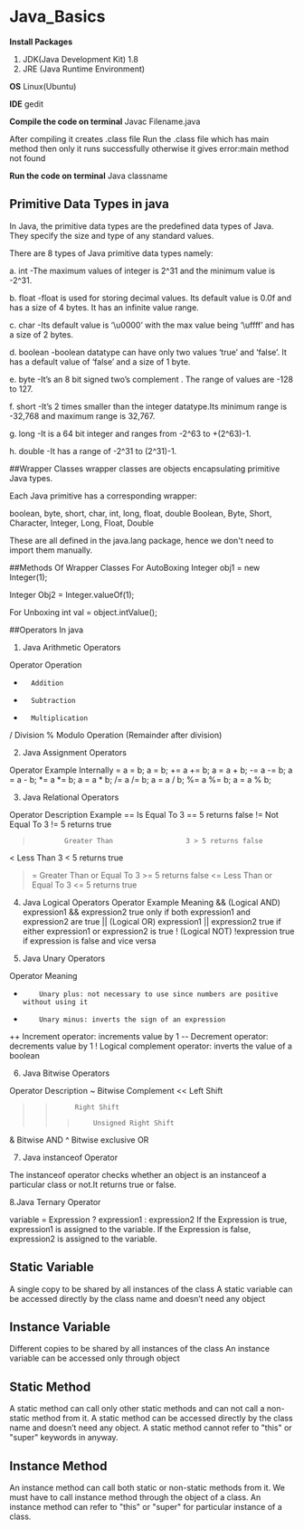 # Java_Basics
**Install Packages**
1. JDK(Java Development Kit) 1.8
2. JRE (Java Runtime Environment)

**OS**
Linux(Ubuntu)

**IDE**
gedit 

**Compile the code on terminal**
Javac Filename.java

After compiling it creates .class file 
Run the .class file which has main method then only it runs successfully otherwise it gives error:main method not found

**Run the code on terminal**
Java classname

## Primitive Data Types in java
In Java, the primitive data types are the predefined data types of Java. They specify the size and type of any standard values.

There are 8 types of Java primitive data types namely:

a. int   -The maximum values of integer is 2^31 and the minimum value is -2^31.

b. float -float is used for storing decimal values. Its default value is 0.0f and has a size of 4 bytes. It has an infinite value range.

c. char  -Its default value is ‘\u0000’ with the max value being ‘\uffff’ and has a size of 2 bytes.

d. boolean  -boolean datatype can have only two values ‘true’ and ‘false’. It has a default value of ‘false’ and a size of 1 byte. 

e. byte	 -It’s an 8 bit signed two’s complement . The range of values are -128 to 127.

f. short -It’s 2 times smaller than the integer datatype.Its minimum range is -32,768 and maximum range is 32,767.

g. long  -It is a 64 bit integer and ranges from -2^63 to +(2^63)-1.

h. double -It has a range of -2^31 to (2^31)-1.

##Wrapper Classes
wrapper classes are objects encapsulating primitive Java types.

Each Java primitive has a corresponding wrapper:

boolean, byte, short, char, int, long, float, double 
Boolean, Byte, Short, Character, Integer, Long, Float, Double

These are all defined in the java.lang package, hence we don't need to import them manually.

##Methods Of Wrapper Classes
For AutoBoxing
Integer obj1 = new Integer(1);

Integer Obj2 = Integer.valueOf(1);

For Unboxing
int val = object.intValue();

##Operators In java
1. Java Arithmetic Operators

Operator	Operation
+		Addition
-		Subtraction
*		Multiplication
/		Division
%		Modulo Operation (Remainder after division)

2. Java Assignment Operators

Operator	Example		Internally
=		      a = b;		a = b;
+=		    a += b;		a = a + b;
-=		    a -= b;		a = a - b;
*=		    a *= b;		a = a * b;
/=		    a /= b;		a = a / b;
%=		    a %= b;		a = a % b;

3. Java Relational Operators

Operator	Description			          Example
==		    Is Equal To			          3 == 5 returns false
!=		    Not Equal To			        3 != 5 returns true
>		      Greater Than			        3 > 5 returns false
<		      Less Than			            3 < 5 returns true
>=		    Greater Than or Equal To	3 >= 5 returns false
<=		    Less Than or Equal To		  3 <= 5 returns true

4. Java Logical Operators
Operator		        Example				                Meaning
&& (Logical AND)	  expression1 && expression2	  true only if both expression1 and expression2 are true
|| (Logical OR)		  expression1 || expression2	  true if either expression1 or expression2 is true
! (Logical NOT)		  !expression			              true if expression is false and vice versa

5. Java Unary Operators

Operator	Meaning
+		  Unary plus: not necessary to use since numbers are positive without using it
-		  Unary minus: inverts the sign of an expression
++		Increment operator: increments value by 1
--		Decrement operator: decrements value by 1
!		  Logical complement operator: inverts the value of a boolean

6. Java Bitwise Operators

Operator	Description
~		      Bitwise Complement
<<		    Left Shift
>>		    Right Shift
>>>		    Unsigned Right Shift
&		      Bitwise AND
^		      Bitwise exclusive OR

7. Java instanceof Operator

The instanceof operator checks whether an object is an instanceof a particular class or not.It returns true or false.

8.Java Ternary Operator

variable = Expression ? expression1 : expression2
If the Expression is true, expression1 is assigned to the variable.
If the Expression is false, expression2 is assigned to the variable.

## Static Variable
A single copy to be shared by all instances of the class
A static variable can be accessed directly by the class name and doesn’t need any object

## Instance Variable
Different copies to be shared by all instances of the class
An instance variable can be accessed only through object 

## Static Method
A static method can call only other static methods and can not call a non-static method from it.
A static method can be accessed directly by the class name and doesn’t need any object.
A static method cannot refer to "this" or "super" keywords in anyway.

## Instance Method
An instance method can call both static or non-static methods from it.
We must have to call instance method through the object of a class.
An instance method can refer to "this" or "super" for particular instance of a class.
